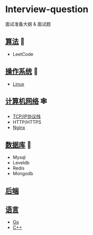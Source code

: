# Interview-question

面试准备大纲 & 面试题

## [算法]((https://github.com/Dmaner/Algorithm)) 🐳

- LeetCode

## [操作系统](os/Readme.md) 🐣

- [Linux](https://github.com/Dmaner/Operating-system-learning)

## [计算机网络](net/readme.md) 🕸

- [TCP/IP协议栈](net/tcp-ip.md)
- HTTP/HTTPS
- [Nginx](https://github.com/Dmaner/nginx-note)

## [数据库](database/readme.md) 🍂

- Mysql
- Leveldb
- Redis
- Mongodb

## [后端](backend/Readme.md)

## [语言](programming-lan/Readme.md) 

- [Go](https://github.com/Dmaner/Learning-Go)
- [C++](https://github.com/Dmaner/cpp-learning)
